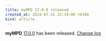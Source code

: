 ```yaml
---
title: myMPD 17.0.0 released
created_at: 2024-07-31 22:19:00 +0100
kind: article
---
```


**myMPD** [17.0.0](https://github.com/jcorporation/myMPD/releases/tag/v17.0.0) has been released.
[Change log](https://raw.githubusercontent.com/jcorporation/myMPD/v17.0.0/CHANGELOG.md)
